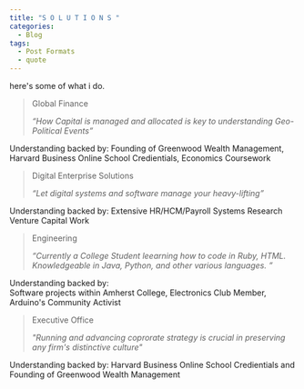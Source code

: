 ```yaml
---
title: "S O L U T I O N S "
categories:
  - Blog 
tags:
  - Post Formats 
  - quote
---
```


here's some of what i do.  



> Global Finance
>
> <cite> “How Capital is managed and allocated is key to understanding Geo-Political Events”  

Understanding backed by: 
Founding of Greenwood Wealth Management, Harvard Business Online School Credientials, Economics Coursework


> Digital Enterprise Solutions
>
> <cite> “Let digital systems and software manage your heavy-lifting” 

Understanding backed by: 
Extensive HR/HCM/Payroll Systems Research Venture Capital Work  



> Engineering
>
> <cite> “Currently a College Student leearning how to code in Ruby, HTML. Knowledgeable in Java, Python, and other various languages. ” 

Understanding backed by:  
Software projects within Amherst College, Electronics Club Member, Arduino's Community Activist



 
>  Executive Office 
>
> <cite> "Running and advancing coprorate strategy is crucial in preserving any firm's distinctive culture"

Understanding backed by: 
Harvard Business Online School Credientials and Founding of Greenwood Wealth Management 
